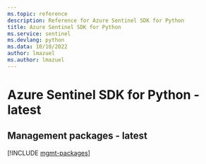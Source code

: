 ```yaml
---
ms.topic: reference
description: Reference for Azure Sentinel SDK for Python
title: Azure Sentinel SDK for Python
ms.service: sentinel
ms.devlang: python
ms.data: 10/10/2022
author: lmazuel
ms.author: lmazuel
---
```

# Azure Sentinel SDK for Python - latest

## Management packages - latest
[!INCLUDE [mgmt-packages](sentinel-mgmt-index.md)]